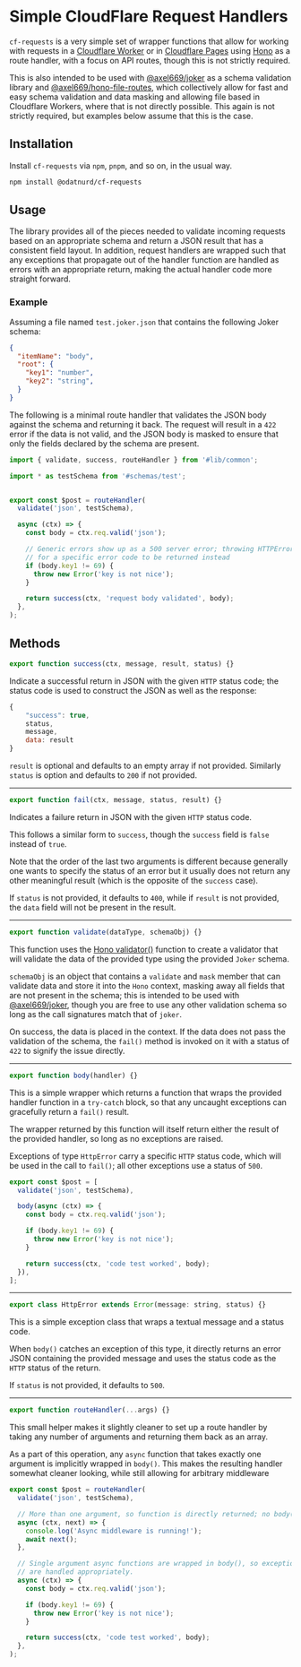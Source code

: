 # Simple CloudFlare Request Handlers

`cf-requests` is a very simple set of wrapper functions that allow for working
with requests in a
[Cloudflare Worker](https://developers.cloudflare.com/workers/) or in
[Cloudflare Pages](https://developers.cloudflare.com/pages/) using
[Hono](https://hono.dev/) as a route handler, with a focus on API routes,
though this is not strictly required.

This is also intended to be used with
[@axel669/joker](https://www.npmjs.com/package/@axel669/joker) as a schema
validation library and
[@axel669/hono-file-routes](https://www.npmjs.com/package/@axel669/hono-file-routes),
which collectively allow for fast and easy schema validation and data masking
and allowing file based in Cloudflare Workers, where that is not directly
possible. This again is not strictly required, but examples below assume that
this is the case.


## Installation

Install `cf-requests` via `npm`, `pnpm`, and so on, in the usual way.

```sh
npm install @odatnurd/cf-requests
```

## Usage

The library provides all of the pieces needed to validate incoming requests
based on an appropriate schema and return a JSON result that has a consistent
field layout. In addition, request handlers are wrapped such that any
exceptions that propagate out of the handler function are handled as errors
with an appropriate return, making the actual handler code more straight
forward.

### Example

Assuming a file named `test.joker.json` that contains the following Joker
schema:

```json
{
  "itemName": "body",
  "root": {
    "key1": "number",
    "key2": "string",
  }
}
```

The following is a minimal route handler that validates the JSON body against
the schema and returning it back. The request will result in a `422` error if
the data is not valid, and the JSON body is masked to ensure that only the
fields declared by the schema are present.


```js
import { validate, success, routeHandler } from '#lib/common';

import * as testSchema from '#schemas/test';


export const $post = routeHandler(
  validate('json', testSchema),

  async (ctx) => {
    const body = ctx.req.valid('json');

    // Generic errors show up as a 500 server error; throwing HTTPError allows
    // for a specific error code to be returned instead
    if (body.key1 != 69) {
      throw new Error('key is not nice');
    }

    return success(ctx, 'request body validated', body);
  },
);
```

## Methods

```js
export function success(ctx, message, result, status) {}
```

Indicate a successful return in JSON with the given `HTTP` status code; the
status code is used to construct the JSON as well as the response:

```js
{
    "success": true,
    status,
    message,
    data: result
}
```

`result` is optional and defaults to an empty array if not provided. Similarly
`status` is option and defaults to `200` if not provided.

---

```js
export function fail(ctx, message, status, result) {}
```

Indicates a failure return in JSON with the given `HTTP` status code.

This follows a similar form to `success`, though the `success` field is `false`
instead of `true`.

Note that the order of the last two arguments is different because generally
one wants to specify the status of an error but it usually does not return any
other meaningful result (which is the opposite of the `success` case).

If `status` is not provided, it defaults to `400`, while if `result` is not
provided, the `data` field will not be present in the result.

---

```js
export function validate(dataType, schemaObj) {}
```

This function uses the [Hono validator()](https://hono.dev/docs/guides/validation)
function to create a validator that will validate the data of the provided type
using the provided `Joker` schema.

`schemaObj` is an object that contains a `validate` and `mask` member that can
validate data and store it into the `Hono` context, masking away all fields that
are not present in the schema; this is intended to be used with
[@axel669/joker](https://www.npmjs.com/package/@axel669/joker), though you are
free to use any other validation schema so long as the call signatures match
that of `joker`.

On success, the data is placed in the context. If the data does not pass the
validation of the schema, the `fail()` method is invoked on it with a status of
`422` to signify the issue directly.

---

```js
export function body(handler) {}
```

This is a simple wrapper which returns a function that wraps the provided
handler function in a `try-catch` block, so that any uncaught exceptions can
gracefully return a `fail()` result.

The wrapper returned by this function will itself return either the result of
the provided handler, so long as no exceptions are raised.

Exceptions of type `HttpError` carry a specific `HTTP` status code, which will
be used in the call to `fail()`; all other exceptions use a status of `500`.

```js
export const $post = [
  validate('json', testSchema),

  body(async (ctx) => {
    const body = ctx.req.valid('json');

    if (body.key1 != 69) {
      throw new Error('key is not nice');
    }

    return success(ctx, 'code test worked', body);
  }),
];
```

---

```js
export class HttpError extends Error(message: string, status) {}
```

This is a simple exception class that wraps a textual message and a status code.

When `body()` catches an exception of this type, it directly returns an error
JSON containing the provided message and uses the status code as the `HTTP`
status of the return.

If `status` is not provided, it defaults to `500`.

---

```js
export function routeHandler(...args) {}
```

This small helper makes it slightly cleaner to set up a route handler by taking
any number of arguments and returning them back as an array.

As a part of this operation, any `async` function that takes exactly one argument
is implicitly wrapped in `body()`. This makes the resulting handler somewhat
cleaner looking, while still allowing for arbitrary middleware

```js
export const $post = routeHandler(
  validate('json', testSchema),

  // More than one argument, so function is directly returned; no body() call.
  async (ctx, next) => {
    console.log('Async middleware is running!');
    await next();
  },

  // Single argument async functions are wrapped in body(), so exceptions raised
  // are handled appropriately.
  async (ctx) => {
    const body = ctx.req.valid('json');

    if (body.key1 != 69) {
      throw new Error('key is not nice');
    }

    return success(ctx, 'code test worked', body);
  },
);
```
